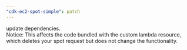 ```yaml
---
"cdk-ec2-spot-simple": patch
---
```


update dependencies.<br>
Notice: This affects the code bundled with the custom lambda resource, which deletes your spot request but does not change the functionality.

